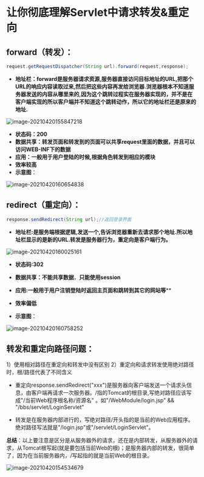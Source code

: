 # 让你彻底理解Servlet中请求转发&重定向

## **forward（转发）**：

```java
request.getRequestDispatcher(String url).forward(request,response);
```

+ **地址栏：forward是服务器请求资源,服务器直接访问目标地址的URL,把那个URL的响应内容读取过来,然后把这些内容再发给浏览器.浏览器根本不知道服务器发送的内容从哪里来的,因为这个跳转过程实在服务器实现的，并不是在客户端实现的所以客户端并不知道这个跳转动作，所以它的地址栏还是原来的地址.**

![image-20210420155847218](https://i.loli.net/2021/04/20/G6LAdhsu3T7fgUV.png)

+ **状态码：200**
+ **数据共享：转发页面和转发到的页面可以共享request里面的数据，并且可以访问WEB-INF下的数据**
+ **应用：一般用于用户登陆的时候,根据角色转发到相应的模块**
+ **效率较高**
+ **示意图**：

![image-20210420160654838](https://i.loli.net/2021/04/20/M4rexaXPGwpTEB3.png)



## **redirect（重定向）：**

```java
response.sendRedirect(String url);//返回登录界面
```

+ **地址栏:是服务端根据逻辑,发送一个,告诉浏览器重新去请求那个地址.所以地址栏显示的是新的URL.转发是服务器行为，重定向是客户端行为。**

![image-20210420160025161](https://i.loli.net/2021/04/20/IhE96vMAKi5LWsm.png)

+ **状态码:302**
+ **数据共享：不能共享数据**，**只能使用session**

+ **应用:一般用于用户注销登陆时返回主页面和跳转到其它的网站等****
+ **效率偏低**
+ **示意图**：

![image-20210420160758252](https://i.loli.net/2021/04/20/gKjmLJ4zivNeydX.png)



## 转发和重定向路径问题：

1）使用相对路径在重定向和转发中没有区别
2）重定向和请求转发使用绝对路径时，根/路径代表了不同含义

+ 重定向response.sendRedirect("xxx")是服务器向客户端发送一个请求头信息，由客户端再请求一次服务器。/指的Tomcat的根目录,写绝对路径应该写成"/当前Web程序根名称/资源名" 。如"/WebModule/login.jsp"  &&   "/bbs/servlet/LoginServlet"

+ 转发是在服务器内部进行的，写绝对路径/开头指的是当前的Web应用程序。绝对路径写法就是"/login.jsp"或"/servlet/LoginServlet"。

**总结**：以上要注意是区分是从服务器外的请求，还在是内部转发，从服务器外的请求，从Tomcat根写起(就是要包括当前Web的根)；是服务器内部的转发，很简单了，因为在当前服务器内，/写起指的就是当前Web的根目录。

![image-20210420154534679](https://i.loli.net/2021/04/20/IiLbON29KW4auJs.png)

## 

